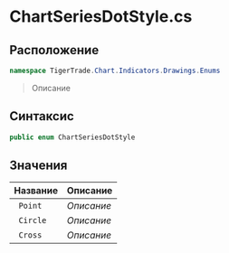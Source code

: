 
# ChartSeriesDotStyle.cs
## Расположение
```csharp
namespace TigerTrade.Chart.Indicators.Drawings.Enums
```



> Описание

## Синтаксис
```csharp
public enum ChartSeriesDotStyle
```


## Значения
| Название | Описание |
| --- | --- |
| ` Point` | *Описание* |
| ` Circle` | *Описание* |
| ` Cross` | *Описание* |



